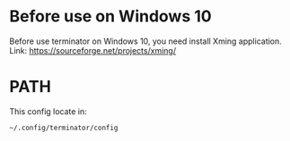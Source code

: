 # Before use on Windows 10
Before use terminator on Windows 10, you need install Xming application.  
Link: https://sourceforge.net/projects/xming/


# PATH
This config locate in:  
```bash
~/.config/terminator/config
```
